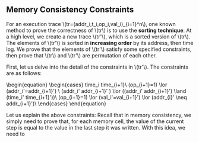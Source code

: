 ## Memory Consistency Constraints

For an execution trace \\(tr=(addr_i,t_i,op_i,val_i)_{i=1}^n\\), one known method to prove the correctness of \\(tr\\) is to use the **sorting technique**. At a high level, we create a new trace \\(tr'\\), which is a sorted version of \\(tr\\). The elements of \\(tr'\\) is sorted in **increasing order** by its address, then time log.  We prove that the elements of \\(tr'\\) satisfy some specified constraints, then prove that \\(tr\\) and \\(tr'\\) are permutation of each other.

First, let us delve into the detail of the constraints in \\(tr'\\). The constraints are as follows:

\begin{equation}
\begin{cases}
   time_i time_{i+1}\\
   (op_{i+1}=1) \lor (addr_i'=addr_{i+1}')  \\
   (addr_i' addr_{i+1}' ) \lor ((addr_i' addr_{i+1}') \land (time_i'  time_{i+1}'))\\
   (op_{i+1}=1) \lor (val_i'=val_{i+1}') \lor (addr_{i}' \neq addr_{i+1}')\\
\end{cases}
\end{equation}

Let us explain the above constraints: Recall that in memory consistency, we simply need to prove that, for each memory cell, the value of the current step is equal to the value in the last step it was written. With this idea, we need to
